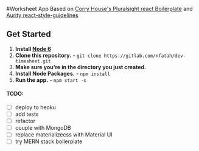 #Worksheet App 
 Based on [Corry House's Pluralsight react Boilerplate](https://github.com/coryhouse/pluralsight-redux-starter.git)
 and  [ Aurity react-style-guidelines](https://github.com/aurity/react-style-guidelines)

## Get Started
1. **Install [Node 6](https://nodejs.org)**
2. **Clone this repository.** - `git clone https://gitlab.com/nfatah/dev-timesheet.git` 
3. **Make sure you're in the directory you just created.** 
4. **Install Node Packages.** - `npm install`
5. **Run the app.** - `npm start -s`

#### TODO:
- [ ] deploy to heoku
- [ ] add tests
- [ ] refactor
- [ ] couple with MongoDB
- [ ] replace materializecss with Material UI
- [ ] try MERN stack boilerplate
